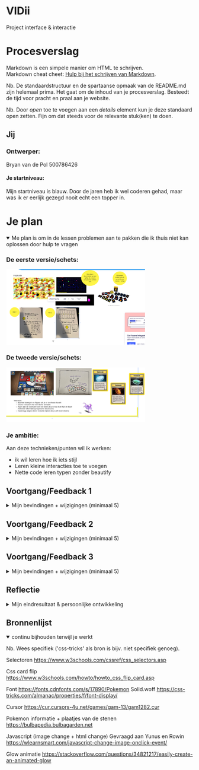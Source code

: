 # VIDii
Project interface &amp; interactie




# Procesverslag
Markdown is een simpele manier om HTML te schrijven.  
Markdown cheat cheet: [Hulp bij het schrijven van Markdown](https://github.com/adam-p/markdown-here/wiki/Markdown-Cheatsheet).

Nb. De standaardstructuur en de spartaanse opmaak van de README.md zijn helemaal prima. Het gaat om de inhoud van je procesverslag. Besteedt de tijd voor pracht en praal aan je website.

Nb. Door *open* toe te voegen aan een *details* element kun je deze standaard open zetten. Fijn om dat steeds voor de relevante stuk(ken) te doen.





## Jij

### Ontwerper:
Bryan van de Pol 
500786426

#### Je startniveau:
Mijn startniveau is blauw. Door de jaren heb ik wel coderen gehad, maar was ik er eerlijk gezegd nooit echt een topper in. 

# Je plan

<details open>
  <summary> Me plan is om in de lessen problemen aan te pakken die ik thuis niet kan oplossen door hulp te vragen </summary>

  ### De eerste versie/schets:
  <img src="readme-images/idee1.PNG" width="375px" alt="eerste schets">

  ### De tweede versie/schets:
  <img src="readme-images/idee2.PNG" width="375px" alt="tweede schets">
    
    
  ### Je ambitie: 
  Aan deze technieken/punten wil ik werken:
  - ik wil leren hoe ik iets stijl
  - Leren kleine interacties toe te voegen
  - Nette code leren typen zonder beautify
 
</details>


## Voortgang/Feedback 1

<details>
  <summary>Mijn bevindingen + wijzigingen (minimaal 5)</summary>

  ### Bevinding 1:
  Idee 1 (pacman tijdlijn) is niet divers genoeg

  #### oplossing:
  Nieuw idee bedacht waarbij ik heb gekozen om ipv het tijdlijn idee met pacman te kiezen voor

  ### Bevinding 2:
  Te veel gebruik van classes ik heb ondervonden dat het gebruik van selectoren (elementen) gewenst is 

  #### oplossing:
  Opgezocht op w3 school hoe dit ongeveer werkte om mijn geheugen op te frissen
    
  ### Bevinding 3:
  Card flip werkt niet

  #### oplossing:
  Gekeken of ik juist de selectoren had gebruikt dit bleek niet te kloppen
  
  ### Bevinding 4:
  Kan maar 1 kaart laten zien

  #### oplossing:
  Gevraagd aan rowin hoe ik er voor zorg dat ik just article ul li ul li toon met daarbij een kaart, zodat ze ook apart aan te passen zijn in css
    
  ### Bevinding 5:
  Kaarten staan niet goed gepositioneerd

  #### oplossing:
  Gekeken in chrome onder padding en deze in css weggehaald indien het niet nodig was (ook een flex container gemaakt met justify content)
      

      

</details>




## Voortgang/Feedback 2

<details>
  <summary>Mijn bevindingen + wijzigingen (minimaal 5)</summary>
  
  ### Bevinding 1:
  Commentaar is niet duidelijk of in het engels

  #### oplossing:
  Door mijn commentaar gegaan en deze duidelijker gemaakt voor anderen


  ### Bevinding 2:
  Javascript veranderd de image niet als ik op een kaart klik

  #### oplossing:
  Getest of dit met een button werkt (dit werkt) uiteindelijk bleek ik de selector niet goed te hebben getypt waardoor ik het element van de kaart niet        selecteerde

  ### Bevinding 3:
  Ik wil de lettertype van pokemon gebruiken, zodat het meer bij pokemon past. Alleen bij het inladen werkt deze niet op andere devices
  
  #### oplossing:
  Fontface toegevoegd met een url, zodat deze word overgenomen op andere devices
  
  ### Bevinding 4:
  Gradient wordt bij elke kaart hetzelfde toegepast en niet uniek per kaart
  
  ### oplossing:
  nieuwe selectoren gemaakt specifiek voor elke unieke kaart, zodat ik deze in css kan aanpassen
    
  ### Bevinding 5:
  Het is nog niet mogelijk om doormiddel van tab door de elementen van mijn pagina te gaan
  
  ### oplossing:
  Online gekeken en ik kwam erachter dat een image niet selecteerbaar is. De oplossing hiervoor is het een button te maken.

</details>



## Voortgang/Feedback 3

<details>
  <summary>Mijn bevindingen + wijzigingen (minimaal 5)</summary>
  
  ### Bevinding 1:
  De pokemon kaart was niet mooi afgerond, waardoor er witruimte was

  #### oplossing:
  Border radius toegepast aan de voorkant, zodat het gelijk is (ook aan de boxshadow, zodat het de vorm volgt)

  ### Bevinding 2:
  Volgorde code klopte niet, elementen die voor de hele pagina waren stonden onderaan (zoals cursor of font)
 
  #### oplossing:
  Nogmaals door de code gegaan, zodat zulke elementen netjes bovenaan staan

  ### Bevinding 3:
  Toevoegen button om het selecteerbaar te maken werkt niet, omdat dan de css stijl van de kaart er niet meer is

  #### oplossing:
  Button onder de kaart doen, maar positioneren en stijlen. Dit zorgde ervoor dat de pokemon kaart te stijlen is met een leuke effect indien deze of :hover wordt of getabbed wordt. 
    
  ### Bevinding 4:
  Ik heb hier en daar code staan die niet van toepassing was, maar als test werd gebruikt

  #### oplossing:
  Door me code heen gegaan en verwijderd wat niet nodig was
    
  ### Bevinding 5:
  Bij het uploaden naar github kwamen de images niet goed over of werden niet goed getoond

  #### oplossing:
  ./images ipv ../images en opgelet onder eigenschappen of er niet PNG of png stond (github is case sensitive)
    
    

</details>




## Reflectie

<details>
  <summary>Mijn eindresultaat & persoonlijke ontwikkeling</summary>

  ### Je uitkomst - karakteristiek screenshot(s):
  
  Dit is het uiteindelijke resultaat 8 pokemonkaarten die klikbaar, hoverbaar en tabbaar zijn waarbij als je erop klikt eevee veranderd naar een andere evolutie
  <img src="readme-images/voorbeeld1.png" width="375px" alt="final ontwerp">


  ### Dit ging goed/Heb ik geleerd: 
  Korte omschrijving met plaatje(s)
  Ik heb geleerd beter met css te stijlen op basis van een plaatje. Ik had een pokemon kaart tijdens het cssen er naast gezet en ben zo langzamerhand deze gaan na maken.
  <img src="readme-images/voorbeeld2.png" width="375px" alt="top">


  ### Dit was lastig/Is niet gelukt:
  Korte omschrijving met plaatje(s)
   Het is me jammer genoeg niet gelukt een keyframe animatie te maken van de transitie tussen pokemons. Ik had gelezen dat het te maken had met het feit dat ik de image inlaad via javascript en heb geprobeerd dit in css nog aan te passen maar dit lukte jammer genoeg niet. 
  <img src="readme-images/voorbeeld3.png" width="375px" alt="bummer">
</details>





## Bronnenlijst

<details open>
<summary>continu bijhouden terwijl je werkt</summary>

Nb. Wees specifiek ('css-tricks' als bron is bijv. niet specifiek genoeg).

Selectoren
https://www.w3schools.com/cssref/css_selectors.asp

Css card flip    
https://www.w3schools.com/howto/howto_css_flip_card.asp
    
Font
https://fonts.cdnfonts.com/s/17890/Pokemon Solid.woff
https://css-tricks.com/almanac/properties/f/font-display/
    
Cursor
https://cur.cursors-4u.net/games/gam-13/gam1282.cur
    
Pokemon informatie + plaatjes van de stenen
https://bulbapedia.bulbagarden.net
    
Javascript (image change + html change)
Gevraagd aan Yunus en Rowin
https://wlearnsmart.com/javascript-change-image-onclick-event/
    
Glow animatie
https://stackoverflow.com/questions/34821217/easily-create-an-animated-glow


</details>
